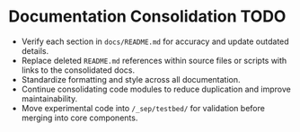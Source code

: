 # Documentation Consolidation TODO

- Verify each section in `docs/README.md` for accuracy and update outdated details.
- Replace deleted `README.md` references within source files or scripts with links to the consolidated docs.
- Standardize formatting and style across all documentation.
- Continue consolidating code modules to reduce duplication and improve maintainability.
- Move experimental code into `/_sep/testbed/` for validation before merging into core components.
